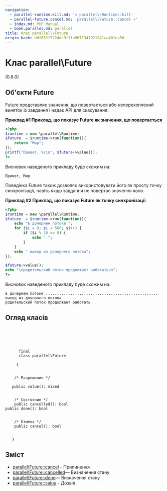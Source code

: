 ```yaml
---
navigation:
  - parallel-runtime.kill.md: '« parallel\\Runtime::kill'
  - parallel-future.cancel.md: 'parallel\\Future::cancel »'
  - index.md: PHP Manual
  - book.parallel.md: parallel
title: Клас parallel\\Future
origin_hash: ddf652f5224dc9f1fa9671347921941ca401ea50
---
```

# Клас parallel\\Future

(0.8.0)

## Об'єкти Future

Future представляє значення, що повертається або неперехоплений виняток із завдання і надає API для скасування.

**Приклад #1 Приклад, що показує Future як значення, що повертається**

```php
<?php
$runtime = new \parallel\Runtime;
$future  = $runtime->run(function(){
    return "Мир";
});
printf("Привет, %s\n", $future->value());
?>
```

Висновок наведеного прикладу буде схожим на:

```
Привет, Мир
```

Поведінка Future також дозволяє використовувати його як просту точку синхронізації, навіть якщо завдання не повертає значення явно.

**Приклад #2 Приклад, що показує Future як точку синхронізації**

```php
<?php
$runtime = new \parallel\Runtime;
$future  = $runtime->run(function(){
    echo "в дочернем потоке ";
    for ($i = 0; $i < 500; $i++) {
        if ($i % 10 == 0) {
            echo ".";
        }
    }
    echo " выход из дочернего потока";
});

$future->value();
echo "\nродительский поток продолжает работать\n";
?>
```

Висновок наведеного прикладу буде схожим на:

```
в дочернем потоке .................................................. выход из дочернего потока
родительский поток продолжает работать
```

## Огляд класів

```classsynopsis



    
     
      final
      class parallel\Future
     
     {


    /* Разрешение */
    
   public value(): mixed


    /* Состояние */
    public cancelled(): bool
public done(): bool


    /* Отмена */
    public cancel(): bool


   }
```

## Зміст

-   [parallel\\Future::cancel](parallel-future.cancel.md) \- Припинення
-   [parallel\\Future::cancelled](parallel-future.cancelled.md)— Визначення стану
-   [parallel\\Future::done](parallel-future.done.md)— Визначення стану
-   [parallel\\Future::value](parallel-future.value.md) \- Дозвіл

